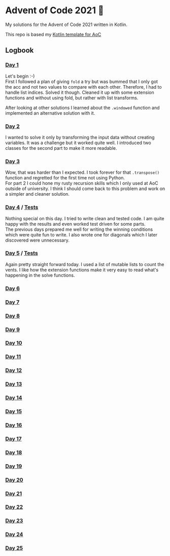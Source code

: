 # Advent of Code 2021 🎄
My solutions for the Advent of Code 2021 written in Kotlin.

This repo is based my [Kotlin template for AoC](https://github.com/henningBunk/advent-of-code-kotlin-template)

## Logbook
###  [Day 1](https://github.com/henningBunk/advent-of-code-2021/blob/main/app/src/main/kotlin/day01/Day01.kt)
Let's begin :-)  
First I followed a plan of giving `fold` a try but was bummed that I only got the acc and not two values to compare with each other. Therefore, I had to handle list indices. Solved it though. Cleaned it up with some extension functions and without using fold, but rather with list transforms.

After looking at other solutions I learned about the `.windowed` function and implemented an alternative solution with it. 

###  [Day 2](https://github.com/henningBunk/advent-of-code-2021/blob/main/app/src/main/kotlin/day02/Day02.kt)
I wanted to solve it only by transforming the input data without creating variables. It was a challenge but it worked quite well. I introduced two classes for the second part to make it more readable.

###  [Day 3](https://github.com/henningBunk/advent-of-code-2021/blob/main/app/src/main/kotlin/day03/Day03.kt)
Wow, that was harder than I expected. I took forever for that `.transpose()` function and regretted for the first time not using Python.  
For part 2 I could hone my rusty recursion skills which I only used at AoC outside of university.
I think I should come back to this problem and work on a simpler and cleaner solution.

###  [Day 4](https://github.com/henningBunk/advent-of-code-2021/blob/main/app/src/main/kotlin/day04) / [Tests](https://github.com/henningBunk/advent-of-code-2021/blob/main/app/src/test/kotlin/day04/Day04Test.kt)
Nothing special on this day. I tried to write clean and tested code. I am quite happy with the results and even worked test driven for some parts.   
The previous days prepared me well for writing the winning conditions which were quite fun to write. I also wrote one for diagonals which I later discovered were unnecessary. 

###  [Day 5](https://github.com/henningBunk/advent-of-code-2021/blob/main/app/src/main/kotlin/day05/Day05.kt) / [Tests](https://github.com/henningBunk/advent-of-code-2021/blob/main/app/src/test/kotlin/day05/Day05Test.kt)
Again pretty straight forward today. I used a list of mutable lists to count the vents. I like how the extension functions make it very easy to read what's happening in the solve functions.

###  [Day 6](https://github.com/henningBunk/advent-of-code-2021/blob/main/app/src/main/kotlin/day06/Day06.kt)
###  [Day 7](https://github.com/henningBunk/advent-of-code-2021/blob/main/app/src/main/kotlin/day07/Day07.kt)
###  [Day 8](https://github.com/henningBunk/advent-of-code-2021/blob/main/app/src/main/kotlin/day08/Day08.kt)
###  [Day 9](https://github.com/henningBunk/advent-of-code-2021/blob/main/app/src/main/kotlin/day09/Day09.kt)
###  [Day 10](https://github.com/henningBunk/advent-of-code-2021/blob/main/app/src/main/kotlin/day10/Day10.kt)
###  [Day 11](https://github.com/henningBunk/advent-of-code-2021/blob/main/app/src/main/kotlin/day11/Day11.kt)
###  [Day 12](https://github.com/henningBunk/advent-of-code-2021/blob/main/app/src/main/kotlin/day12/Day12.kt)
###  [Day 13](https://github.com/henningBunk/advent-of-code-2021/blob/main/app/src/main/kotlin/day13/Day13.kt)
###  [Day 14](https://github.com/henningBunk/advent-of-code-2021/blob/main/app/src/main/kotlin/day14/Day14.kt)
###  [Day 15](https://github.com/henningBunk/advent-of-code-2021/blob/main/app/src/main/kotlin/day15/Day15.kt)
###  [Day 16](https://github.com/henningBunk/advent-of-code-2021/blob/main/app/src/main/kotlin/day16/Day16.kt)
###  [Day 17](https://github.com/henningBunk/advent-of-code-2021/blob/main/app/src/main/kotlin/day17/Day17.kt)
###  [Day 18](https://github.com/henningBunk/advent-of-code-2021/blob/main/app/src/main/kotlin/day18/Day18.kt)
###  [Day 19](https://github.com/henningBunk/advent-of-code-2021/blob/main/app/src/main/kotlin/day19/Day19.kt)
###  [Day 20](https://github.com/henningBunk/advent-of-code-2021/blob/main/app/src/main/kotlin/day20/Day20.kt)
###  [Day 21](https://github.com/henningBunk/advent-of-code-2021/blob/main/app/src/main/kotlin/day21/Day21.kt)
###  [Day 22](https://github.com/henningBunk/advent-of-code-2021/blob/main/app/src/main/kotlin/day22/Day22.kt)
###  [Day 23](https://github.com/henningBunk/advent-of-code-2021/blob/main/app/src/main/kotlin/day23/Day23.kt)
###  [Day 24](https://github.com/henningBunk/advent-of-code-2021/blob/main/app/src/main/kotlin/day24/Day24.kt)
###  [Day 25](https://github.com/henningBunk/advent-of-code-2021/blob/main/app/src/main/kotlin/day25/Day25.kt)




